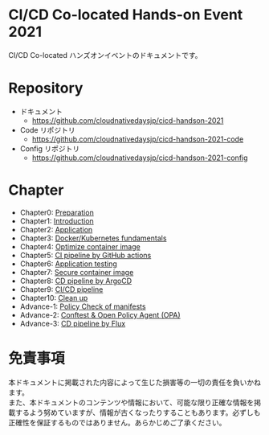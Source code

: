 # CI/CD Co-located Hands-on Event 2021

CI/CD Co-located ハンズオンイベントのドキュメントです。

# Repository

* ドキュメント
	* https://github.com/cloudnativedaysjp/cicd-handson-2021
* Code リポジトリ
	* https://github.com/cloudnativedaysjp/cicd-handson-2021-code
* Config リポジトリ
	* https://github.com/cloudnativedaysjp/cicd-handson-2021-config

# Chapter

* Chapter0: [Preparation](docs/chapter0.md)
* Chapter1: [Introduction](docs/chapter1.md)
* Chapter2: [Application](docs/chapter2.md)
* Chapter3: [Docker/Kubernetes fundamentals](docs/chapter3.md)
* Chapter4: [Optimize container image](docs/chapter4.md)
* Chapter5: [CI pipeline by GitHub actions](docs/chapter5.md)
* Chapter6: [Application testing](docs/chapter6.md)
* Chapter7: [Secure container image](docs/chapter7.md)
* Chapter8: [CD pipeline by ArgoCD](docs/chapter8.md)
* Chapter9: [CI/CD pipeline](docs/chapter9.md)
* Chapter10: [Clean up](docs/chapter10.md)
* Advance-1: [Policy Check of manifests](docs/advance-1.md)
* Advance-2: [Conftest & Open Policy Agent (OPA)](docs/advance-2.md)
* Advance-3: [CD pipeline by Flux](docs/advance-3.md)

# 免責事項

本ドキュメントに掲載された内容によって生じた損害等の一切の責任を負いかねます。  
また、本ドキュメントのコンテンツや情報において、可能な限り正確な情報を掲載するよう努めていますが、情報が古くなったりすることもあります。必ずしも正確性を保証するものではありません。あらかじめご了承ください。

